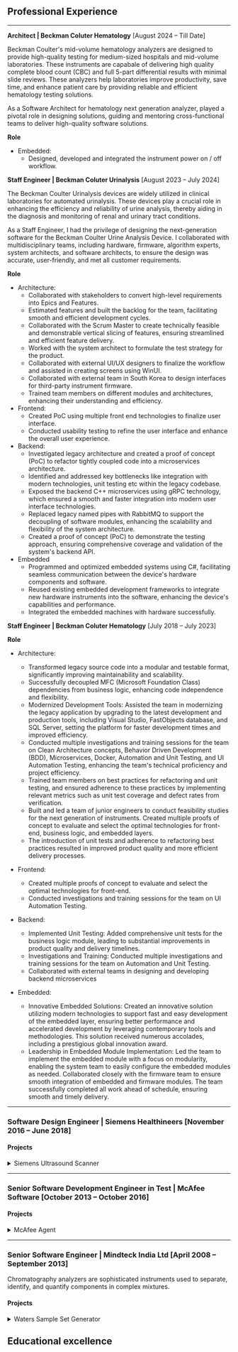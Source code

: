 
## Professional Experience
---
**Architect | Beckman Coluter Hematology** [August 2024 – Till Date]

Beckman Coulter's mid-volume hematology analyzers are designed to provide high-quality testing for medium-sized hospitals and mid-volume laboratories. These instruments are capabale of delivering high quality complete blood count (CBC) and full 5-part differential results with minimal slide reviews. These analyzers help laboratories improve productivity, save time, and enhance patient care by providing reliable and efficient hematology testing solutions.

As a Software Architect for hematology next generation analyzer, played a pivotal role in designing solutions, guiding and mentoring cross-functional teams to deliver high-quality software solutions.

**Role**
 - Embedded:
   - Designed, developed and integrated the instrument power on / off workflow.

**Staff Engineer | Beckman Coluter Urinalysis** [August 2023 – July 2024]

The Beckman Coulter Urinalysis devices are widely utilized in clinical laboratories for automated urinalysis. These devices play a crucial role in enhancing the efficiency and reliability of urine analysis, thereby aiding in the diagnosis and monitoring of renal and urinary tract conditions.

As a Staff Engineer, I had the privilege of designing the next-generation software for the Beckman Coulter Urine Analysis Device. I collaborated with multidisciplinary teams, including hardware, firmware, algorithm experts, system architects, and software architects, to ensure the design was accurate, user-friendly, and met all customer requirements.

**Role**
  - Architecture:
    - Collaborated with stakeholders to convert high-level requirements into Epics and Features.
    - Estimated features and built the backlog for the team, facilitating smooth and efficient development cycles.
    - Collaborated with the Scrum Master to create technically feasible and demonstrable vertical slicing of features, ensuring streamlined and efficient feature delivery.
    - Worked with the system architect to formulate the test strategy for the product.
    - Collaborated with external UI/UX designers to finalize the workflow and assisted in creating screens using WinUI.
    - Collaborated with external team in South Korea to design interfaces for third-party instrument firmware.
    - Trained team members on different modules and architectures, enhancing their understanding and efficiency.    
  - Frontend:
    - Created PoC using multiple front end technologies to finalize user interface.
    - Conducted usability testing to refine the user interface and enhance the overall user experience.
  - Backend:
    - Investigated legacy architecture and created a proof of concept (PoC) to refactor tightly coupled code into a microservices architecture.
    - Identified and addressed key bottlenecks like integration with modern technologies, unit testing etc within the legacy codebase.
    - Exposed the backend C++ microservices using gRPC technology, which ensured a smooth and faster integration into modern user interface technologies.
    - Replaced legacy named pipes with RabbitMQ to support the decoupling of software modules, enhancing the scalability and flexibility of the system architecture.
    - Created a proof of concept (PoC) to demonstrate the testing approach, ensuring comprehensive coverage and validation of the system's backend API.
  - Embedded
    - Programmed and optimized embedded systems using C#, facilitating seamless communication between the device's hardware components and software.
    - Reused existing embedded development frameworks to integrate new hardware instruments into the software, enhancing the device's capabilities and performance.
    - Integrated the embedded machines with hardware successfully.

**Staff Engineer | Beckman Coluter Hematology** [July 2018 – July 2023]

**Role**
 - Architecture:
   - Transformed legacy source code into a modular and testable format, significantly improving maintainability and scalability.
   - Successfully decoupled MFC (Microsoft Foundation Class) dependencies from business logic, enhancing code independence and flexibility.
   - Modernized Development Tools: Assisted the team in modernizing the legacy application by upgrading to the latest development and production tools, including Visual Studio, FastObjects database, and SQL Server, setting the platform for faster development times and improved efficiency.
   - Conducted multiple investigations and training sessions for the team on Clean Architecture concepts, Behavior Driven Development (BDD), Microservices, Docker, Automation and Unit Testing, and UI Automation Testing, enhancing the team's technical proficiency and project efficiency.
   - Trained team members on best practices for refactoring and unit testing, and ensured adherence to these practices by implementing relevant metrics such as unit test coverage and defect rates from verification.
   - Built and led a team of junior engineers to conduct feasibility studies for the next generation of instruments. Created multiple proofs of concept to evaluate and select the optimal technologies for front-end, business logic, and embedded layers.
   - The introduction of unit tests and adherence to refactoring best practices resulted in improved product quality and more efficient delivery processes.

 - Frontend:
   - Created multiple proofs of concept to evaluate and select the optimal technologies for front-end.
   - Conducted investigations and training sessions for the team on UI Automation Testing.

 - Backend:
   - Implemented Unit Testing: Added comprehensive unit tests for the business logic module, leading to substantial improvements in product quality and delivery timelines.
   - Investigations and Training: Conducted multiple investigations and training sessions for the team on Automation and Unit Testing.
   - Collaborated with external teams in designing and developing backend microservices 

 - Embedded:
   - Innovative Embedded Solutions: Created an innovative solution utilizing modern technologies to support fast and easy development of the embedded layer, ensuring better performance and accelerated development by leveraging contemporary tools and methodologies. This solution received numerous accolades, including a prestigious global innovation award.
   - Leadership in Embedded Module Implementation: Led the team to implement the embedded module with a focus on modularity, enabling the system team to easily configure the embedded modules as needed. Collaborated closely with the firmware team to ensure smooth integration of embedded and firmware modules. The team successfully completed all work ahead of schedule, ensuring smooth and timely delivery.

---
### **Software Design Engineer | Siemens Healthineers** [November 2016 – June 2018]

#### Projects
<details>
 <summary>Siemens Ultrasound Scanner</summary>
 
 ![image](https://github.com/user-attachments/assets/6383faad-5767-44b1-84cb-43a7ffc02331)

 [ACUSON Sequoia](https://www.siemens-healthineers.com/en-in/ultrasound/new-era-ultrasound/acuson-sequoia) is an advanced diagnostic tool that integrates cutting-edge technology and AI-powered applications to streamline diagnostic processes. This system is designed to cater to patient-specific needs, ensuring accuracy and efficiency in various clinical settings such as Radiology, OB/GYN, Shared Service and beyond.

 Calculation module provides multiple measurement tools and calculation algorithms used by ultrasound scanner for measurements. As a software design engineer with calculations module, I was responsible for accelarating the software development so that the product can hit the market on time.

 **Role**
  - Module Development: 
    - Designed and developed new measurement tools for the ultrasound system.
    - Developed testing tools to ensure the accuracy and usability of the tools before delivering to other teams.
  - Efficiency & Quality Improvements: 
    - Greatly reduced development time and effort by refactoring and reusing the legacy calculation alogorithms in the new product. It involved exposing the required API's from legacy and adapting it into the C# modules using interoperability.
    - Ensured the alogorithm quality by introducing unit tests around legacy modules and ensured it holds true after refactoring and integrating into new module.
    - Integrated third-party algorithms to enable automatic measurement detection.
  - Team Building:
    - Provided training in C++, refactoring, and unit testing, boosting team productivity and technical proficiency.
 </details>

---
### **Senior Software Development Engineer in Test | McAfee Software** [October 2013 – October 2016]

#### Projects
<details>
 <summary>McAfee Agent</summary>

  ![image](https://github.com/user-attachments/assets/36dc3e6d-d1a2-4693-aac1-fed775476374)
  
  The **McAfee Agent** is a software component that facilitates the deployment, management, and updating of McAfee security products across a network. It ensures that all endpoints are protected with the latest security updates and configurations.
- **Centralized Management**: Allows IT administrators to manage security policies and updates from a central console.
- **Automated Updates**: Ensures that all endpoints receive the latest virus definitions and software updates automatically.
- **Policy Enforcement**: Enforces security policies across the network to maintain compliance and protect against threats.
- **Remote Monitoring**: Provides real-time monitoring and reporting of security status on all connected devices.

 **Role**
 
 Software Development Engineer in Test (SDET) role involves developing unit tests for new and legacy features, ensuring product quality by integrating tests into CI pipelines and maintaining automated tests. Creating unit tests for procedure oriented languagae like C requires additional efforts in building a solid framework that responses can be mocked. 
  - Enhanced Product Quality Enhancement
    - Developed comprehensive unit and integration tests for a security management product, significantly improving reliability and stability.
    - Conducted static code analysis using Coverity, identifying and resolving critical issues to maintain high-quality code standards.
    - Analyzed and fixed memory leaks utilizing WinDbg, enhancing application performance and stability.
  - Continuous Integration
    - Integrated unit tests into TeamCity CI server with Bullseye coverage reporting, ensuring robust and consistent testing practices.
    - Successfully migrated unit tests to Linux, Mac, and Embedded Linux, ensuring wide compatibility and improving overall test coverage.
 </details>

---
### **Senior Software Engineer | Mindteck India Ltd** [April 2008 – September 2013]
Chromatography analyzers are sophisticated instruments used to separate, identify, and quantify components in complex mixtures.

#### Projects
<details>
 <summary>Waters Sample Set Generator</summary>
 Development of analytical methods is a complex process that involves screening a wide range of chromatographic parameters to generate desirable separations and robust methods. The Empower Sample Set Generator (SSG) Software automates the creation of chromatographic methods for a wide range of variables. The Empower method sets and instrument methods are automatically created and structured in the sample set method, according to the experimental design, as a ready-to-run injection sequence.
 
 **Role**
 Scope of this project is to design and a develop the sample set generator tool that integrates into the Waters Empower Cromatography Data System (CDS). Sample Set Generator tool is intended to auto generate the sample sets following the user configuration.
 
  - Designed and developed the user interface using Windows Forms. 
 </details>


Educational excellence
---
